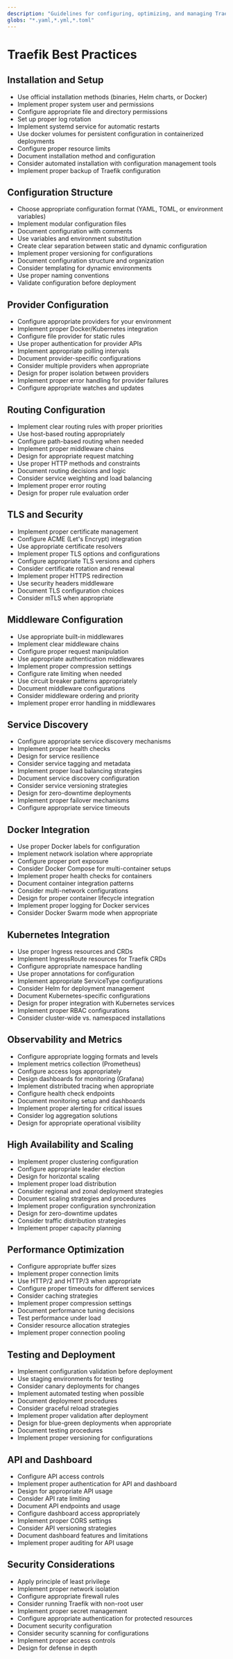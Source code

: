 ```yaml
---
description: "Guidelines for configuring, optimizing, and managing Traefik edge router and reverse proxy"
globs: "*.yaml,*.yml,*.toml"
---
```


# Traefik Best Practices

## Installation and Setup

- Use official installation methods (binaries, Helm charts, or Docker)
- Implement proper system user and permissions
- Configure appropriate file and directory permissions
- Set up proper log rotation
- Implement systemd service for automatic restarts
- Use docker volumes for persistent configuration in containerized deployments
- Configure proper resource limits
- Document installation method and configuration
- Consider automated installation with configuration management tools
- Implement proper backup of Traefik configuration

## Configuration Structure

- Choose appropriate configuration format (YAML, TOML, or environment variables)
- Implement modular configuration files
- Document configuration with comments
- Use variables and environment substitution
- Create clear separation between static and dynamic configuration
- Implement proper versioning for configurations
- Document configuration structure and organization
- Consider templating for dynamic environments
- Use proper naming conventions
- Validate configuration before deployment

## Provider Configuration

- Configure appropriate providers for your environment
- Implement proper Docker/Kubernetes integration
- Configure file provider for static rules
- Use proper authentication for provider APIs
- Implement appropriate polling intervals
- Document provider-specific configurations
- Consider multiple providers when appropriate
- Design for proper isolation between providers
- Implement proper error handling for provider failures
- Configure appropriate watches and updates

## Routing Configuration

- Implement clear routing rules with proper priorities
- Use host-based routing appropriately
- Configure path-based routing when needed
- Implement proper middleware chains
- Design for appropriate request matching
- Use proper HTTP methods and constraints
- Document routing decisions and logic
- Consider service weighting and load balancing
- Implement proper error routing
- Design for proper rule evaluation order

## TLS and Security

- Implement proper certificate management
- Configure ACME (Let's Encrypt) integration
- Use appropriate certificate resolvers
- Implement proper TLS options and configurations
- Configure appropriate TLS versions and ciphers
- Consider certificate rotation and renewal
- Implement proper HTTPS redirection
- Use security headers middleware
- Document TLS configuration choices
- Consider mTLS when appropriate

## Middleware Configuration

- Use appropriate built-in middlewares
- Implement clear middleware chains
- Configure proper request manipulation
- Use appropriate authentication middlewares
- Implement proper compression settings
- Configure rate limiting when needed
- Use circuit breaker patterns appropriately
- Document middleware configurations
- Consider middleware ordering and priority
- Implement proper error handling in middlewares

## Service Discovery

- Configure appropriate service discovery mechanisms
- Implement proper health checks
- Design for service resilience
- Consider service tagging and metadata
- Implement proper load balancing strategies
- Document service discovery configuration
- Consider service versioning strategies
- Design for zero-downtime deployments
- Implement proper failover mechanisms
- Configure appropriate service timeouts

## Docker Integration

- Use proper Docker labels for configuration
- Implement network isolation where appropriate
- Configure proper port exposure
- Consider Docker Compose for multi-container setups
- Implement proper health checks for containers
- Document container integration patterns
- Consider multi-network configurations
- Design for proper container lifecycle integration
- Implement proper logging for Docker services
- Consider Docker Swarm mode when appropriate

## Kubernetes Integration

- Use proper Ingress resources and CRDs
- Implement IngressRoute resources for Traefik CRDs
- Configure appropriate namespace handling
- Use proper annotations for configuration
- Implement appropriate ServiceType configurations
- Consider Helm for deployment management
- Document Kubernetes-specific configurations
- Design for proper integration with Kubernetes services
- Implement proper RBAC configurations
- Consider cluster-wide vs. namespaced installations

## Observability and Metrics

- Configure appropriate logging formats and levels
- Implement metrics collection (Prometheus)
- Configure access logs appropriately
- Design dashboards for monitoring (Grafana)
- Implement distributed tracing when appropriate
- Configure health check endpoints
- Document monitoring setup and dashboards
- Implement proper alerting for critical issues
- Consider log aggregation solutions
- Design for appropriate operational visibility

## High Availability and Scaling

- Implement proper clustering configuration
- Configure appropriate leader election
- Design for horizontal scaling
- Implement proper load distribution
- Consider regional and zonal deployment strategies
- Document scaling strategies and procedures
- Implement proper configuration synchronization
- Design for zero-downtime updates
- Consider traffic distribution strategies
- Implement proper capacity planning

## Performance Optimization

- Configure appropriate buffer sizes
- Implement proper connection limits
- Use HTTP/2 and HTTP/3 when appropriate
- Configure proper timeouts for different services
- Consider caching strategies
- Implement proper compression settings
- Document performance tuning decisions
- Test performance under load
- Consider resource allocation strategies
- Implement proper connection pooling

## Testing and Deployment

- Implement configuration validation before deployment
- Use staging environments for testing
- Consider canary deployments for changes
- Implement automated testing when possible
- Document deployment procedures
- Consider graceful reload strategies
- Implement proper validation after deployment
- Design for blue-green deployments when appropriate
- Document testing procedures
- Implement proper versioning for configurations

## API and Dashboard

- Configure API access controls
- Implement proper authentication for API and dashboard
- Design for appropriate API usage
- Consider API rate limiting
- Document API endpoints and usage
- Configure dashboard access appropriately
- Implement proper CORS settings
- Consider API versioning strategies
- Document dashboard features and limitations
- Implement proper auditing for API usage

## Security Considerations

- Apply principle of least privilege
- Implement proper network isolation
- Configure appropriate firewall rules
- Consider running Traefik with non-root user
- Implement proper secret management
- Configure appropriate authentication for protected resources
- Document security configuration
- Consider security scanning for configurations
- Implement proper access controls
- Design for defense in depth